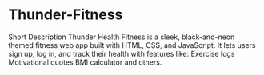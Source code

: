 # Thunder-Fitness
Short Description  Thunder Health Fitness is a sleek, black-and-neon themed fitness web app built with HTML, CSS, and JavaScript. It lets users sign up, log in, and track their health with features like:  Exercise logs  Motivational quotes  BMI calculator  and others.
